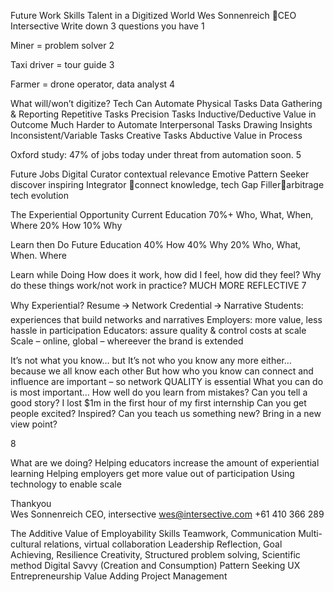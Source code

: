 Future Work Skills
Talent in a Digitized World
Wes Sonnenreich CEO Intersective
Write down 3 questions you have
1

Miner = problem solver
2

Taxi driver = tour guide
3

Farmer = drone operator, data analyst
4

What will/won’t digitize?
Tech Can Automate
Physical Tasks
Data Gathering & Reporting
Repetitive Tasks 
Precision Tasks
Inductive/Deductive
Value in Outcome
Much Harder to Automate
Interpersonal Tasks
Drawing Insights
Inconsistent/Variable Tasks
Creative Tasks
Abductive
Value in Process

Oxford study: 47% of jobs today under threat from automation soon.
5

Future Jobs
Digital Curator contextual relevance
Emotive Pattern Seeker discover inspiring
Integrator connect knowledge, tech
Gap Fillerarbitrage tech evolution


The Experiential Opportunity
Current Education
70%+ Who, What, When, Where
20% How
10% Why

Learn then Do
Future Education
40% How
40% Why
20% Who, What,  When. Where

Learn while Doing
How does it work, how did I feel, how did they feel?
Why do these things work/not work in practice?
MUCH MORE REFLECTIVE
7

Why Experiential?
Resume 🡪 Network
Credential 🡪 Narrative
Students: experiences that build networks and narratives
Employers: more value, less hassle in participation
Educators: assure quality & control costs at scale
Scale – online, global – whereever the brand is extended

It’s not what you know… but It’s not who you know any more either… because we all know each other
But how who you know can connect and influence are important – so network QUALITY is essential
What you can do is most important…
How well do you learn from mistakes?
Can you tell a good story?
I lost $1m in the first hour of my first internship
Can you get people excited? Inspired?
Can you teach us something new? Bring in a new view point?


8

What are we doing?
Helping educators increase the amount of experiential learning
Helping employers get more value out of participation
Using technology to enable scale


Thankyou	
Wes Sonnenreich
CEO, intersective
wes@intersective.com
+61 410 366 289

The Additive Value of Employability Skills
Teamwork, Communication
Multi-cultural relations, virtual collaboration
Leadership
Reflection, Goal Achieving, Resilience
Creativity, Structured problem solving, Scientific method
Digital Savvy (Creation and Consumption)
Pattern Seeking
UX
Entrepreneurship
Value Adding
Project Management
